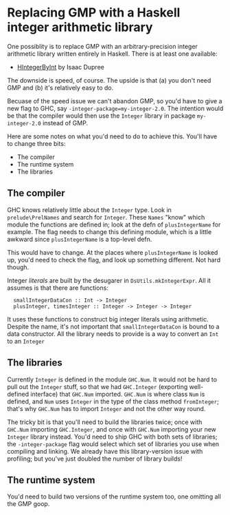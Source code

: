 # Replacing GMP with a Haskell integer arithmetic library


One possiblity is to replace GMP with an arbitrary-precision integer arithmetic library written entirely in Haskell. There is at least one available:

- [ HIntegerByInt](http://www.haskell.org/pipermail/libraries/2007-August/007909.html) by Isaac Dupree


The downside is speed, of course.  The upside is that (a) you don't need GMP and (b) it's relatively easy to do.


Becuase of the speed issue we can't abandon GMP, so you'd have to give a new flag to GHC, say `-integer-package=my-integer-2.0`.  The intention would be that the compiler would then use the `Integer` library in package `my-integer-2.0` instead of GMP.


Here are some notes on what you'd need to do to achieve this.
You'll have to change three bits:

- The compiler
- The runtime system
- The libraries

## The compiler


GHC knows relatively little about the `Integer` type. Look in `prelude\PrelNames` and search for `Integer`.  These `Names` "know" which module the functions are defined in; look at the defn of `plusIntegerName` for example.  The flag needs to change this defining module, which is a little awkward since `plusIntegerName` is a top-level defn.


This would have to change.  At the places where `plusIntegerName` is looked up, you'd need to check the flag, and look up something different.  Not hard though.


Integer *literals* are built by the desugarer in `DsUtils.mkIntegerExpr`.  All it assumes is that there are functions:

```wiki
  smallIntegerDataCon :: Int -> Integer
  plusInteger, timesInteger :: Integer -> Integer -> Integer
```


It uses these functions to construct big integer literals using arithmetic. Despite the name, it's not important that `smallIntegerDataCon` is bound to a data constructor. All the library needs to provide is a way to convert an `Int` to an `Integer`

## The libraries


Currently `Integer` is defined in the module `GHC.Num`.  It would not be hard to pull out the `Integer` stuff, so that we had `GHC.Integer` (exporting well-defined interface) that `GHC.Num` imported.  `GHC.Num` is where class `Num` is defined, and `Num` uses `Integer` in the type of the class method `fromInteger`; that's why `GHC.Num` has to import `Integer` and not the other way round.


The tricky bit is that you'll need to build the libraries twice; once with `GHC.Num` importing `GHC.Integer`, and once with `GHC.Num` importing your new `Integer` library instead.  You'd need to ship GHC with both sets of libraries; the `-integer-package` flag would select which set of libraries you use when compiling and linking.  We already have this library-version issue with profiling; but you've just doubled the number of library builds!

## The runtime system


You'd need to build two versions of the runtime system too, one omitting all the GMP goop.
